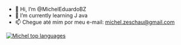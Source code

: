 - 👋 Hi, I’m @MichelEduardoBZ
- 🌱 I’m currently learning J ava
- 📫 Chegue até mim por meu e-mail: michel.zeschau@gmail.com

[![Michel top languages](https://github-readme-stats.vercel.app/api/top-langs/?username=MichelEduardoBZ&theme=blue-green)](https://github.com/MichelEduardoBZ/github-readme-stats)

<!---
MichelEduardoBZ/MichelEduardoBZ is a ✨ special ✨ repository because its `README.md` (this file) appears on your GitHub profile.
You can click the Preview link to take a look at your changes.
--->
